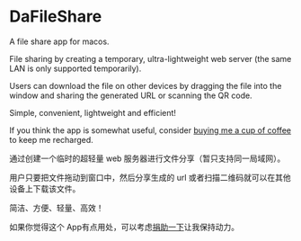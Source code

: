 # DaFileShare
A file share app for macos.

File sharing by creating a temporary, ultra-lightweight web server (the same LAN is only supported temporarily).

Users can download the file on other devices by dragging the file into the window and sharing the generated URL or scanning the QR code.

Simple, convenient, lightweight and efficient!

If you think the app is somewhat useful, consider [buying me a cup of coffee](https://www.paypal.com/cgi-bin/webscr?cmd=_donations&business=william%2exue%40gmail%2ecom&no_shipping=0&no_note=1&tax=0&currency_code=USD&lc=C2&bn=PP%2dDonationsBF&charset=UTF%2d8) to keep me recharged.


通过创建一个临时的超轻量 web 服务器进行文件分享（暂只支持同一局域网）。

用户只要把文件拖动到窗口中，然后分享生成的 url 或者扫描二维码就可以在其他设备上下载该文件。

简洁、方便、轻量、高效！

如果你觉得这个 App有点用处，可以考虑[捐助一下](https://www.paypal.me/minweix)让我保持动力。

